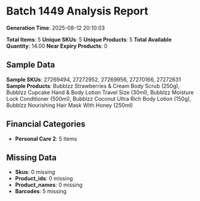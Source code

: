 # Batch 1449 Analysis Report

**Generation Time**: 2025-08-12 20:10:03

**Total Items**: 5
**Unique SKUs**: 5
**Unique Products**: 5
**Total Available Quantity**: 14.00
**Near Expiry Products**: 0

## Sample Data
**Sample SKUs**: 27269494, 27272952, 27269956, 27270166, 27272631
**Sample Products**: Bubblzz Strawberries & Cream Body Scrub (250g), Bubblzz Cupcake Hand & Body Lotion Travel Size (30ml), Bubblzz Moisture Lock Conditioner (500ml), Bubblzz Coconut Ultra Rich Body Lotion (150g), Bubblzz Nourishing Hair Mask With Honey (250ml)

## Financial Categories
- **Personal Care 2**: 5 items

## Missing Data
- **Skus**: 0 missing
- **Product_ids**: 0 missing
- **Product_names**: 0 missing
- **Barcodes**: 5 missing
